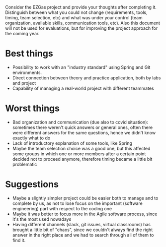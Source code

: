 Consider the EZGas project and provide your thoughts after completing it. 
Distinguish between what you could not change (requirements, tools, timing, team selection, etc) 
and what was under your control (team organization, available skills, communication tools, etc).
Also this document will not be used for evaluations, but for improving the project approach for the coming year.


# Best things

- Possibility to work with an "industry standard" using Spring and Git environments.
- Direct connection between theory and practice application, both by labs and project
- Capability of managing a real-world project with different teammates

# Worst things
- Bad organization and communication (due also to covid situation): sometimes there weren't quick answers or general ones, often there were different answers for the same questions, hence we didn't know exactly what to do
- Lack of introductory explanation of some tools, like Spring
- Maybe the team selection choice was a good one, but this affected some groups in which one or more members after a certain point decided not to proceed anymore, therefore timing became a little bit problematic

# Suggestions 
- Maybe a slightly simpler project could be easier both to manage and to complete by us, as not to lose focus on the important (software engineering) part with respect to the coding one
- Maybe it was better to focus more in the Agile software process, since it's the most used nowadays
- Having different channels (slack, git issues, virtual classrooms) has brought a little bit of "chaos", since we couldn't always find the right answer in the right place and we had to search through all of them to find it.
